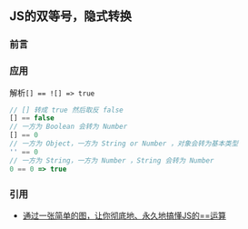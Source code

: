 ## JS的双等号，隐式转换

### 前言

### 应用

解析`[] == ![] => true`
```js
// [] 转成 true 然后取反 false
[] == false
// 一方为 Boolean 会转为 Number
[] == 0
// 一方为 Object，一方为 String or Number ，对象会转为基本类型
'' == 0
// 一方为 String，一方为 Number ，String 会转为 Number
0 == 0 => true
```


### 引用

- [通过一张简单的图，让你彻底地、永久地搞懂JS的==运算](http://www.admin10000.com/document/9242.html)
